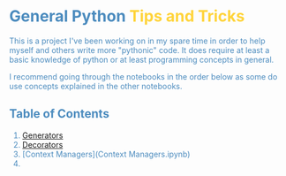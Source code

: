 # <font color="#4B8BBE">General Python <font color="#FFD43B">Tips and Tricks</font>

This is a project I've been working on in my spare time in order to help myself and others write more "pythonic" code. It does require at least a basic knowledge of python or at least programming concepts in general.

I recommend going through the notebooks in the order below as some do use concepts explained in the other notebooks.

## Table of Contents
1. [Generators](Generators.ipynb)
1. [Decorators](Decorators.ipynb)
1. [Context Managers](Context Managers.ipynb)
1. 